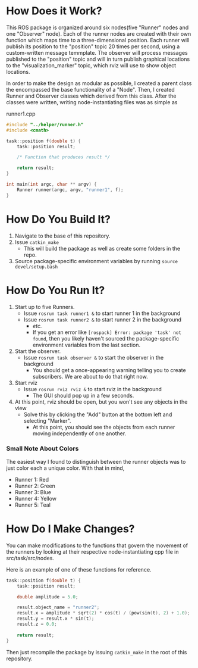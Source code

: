 # How Does it Work?

This ROS package is organized around six nodes(five "Runner" nodes and one "Observer" node).  Each of the runner nodes are created with their own function which maps time to a three-dimensional position.  Each runner will publish its position to the "position" topic 20 times per second, using a custom-written message temmplate.  The observer will process messages published to the "position" topic and will in turn publish graphical locations to the "visualization_marker" topic, which rviz will use to show object locations.

In order to make the design as modular as possible, I created a parent class the encompassed the base functionality of a "Node".  Then, I created Runner and Observer classes which derived from this class.  After the classes were written, writing node-instantiating files was as simple as


runner1.cpp
~~~c
#include "../helper/runner.h"
#include <cmath>

task::position f(double t) {
    task::position result;

    /* Function that produces result */

    return result;
}

int main(int argc, char ** argv) {
    Runner runner(argc, argv, "runner1", f);
}
~~~

# How Do You Build It?

1. Navigate to the base of this repository.
2. Issue `catkin_make`
    * This will build the package as well as create some folders in the repo.
3. Source package-specific environment variables by running `source devel/setup.bash`

# How Do You Run It?

1. Start up to five Runners.
    * Issue `rosrun task runner1 &` to start runner 1 in the background
    * Issue `rosrun task runner2 &` to start runner 2 in the background
        + *etc.*
        + If you get an error like `[rospack] Error: package 'task' not found`, then you likely haven't sourced the package-specific environment variables from the last section.
2. Start the observer.
    * Issue `rosrun task observer &` to start the observer in the background
        + You should get a once-appearing warning telling you to create subscribers.  We are about to do that right now.
3. Start rviz
    * Issue `rosrun rviz rviz &` to start rviz in the background
        + The GUI should pop up in a few seconds.
4. At this point, rviz should be open, but you won't see any objects in the view
    * Solve this by clicking the "Add" button at the bottom left and selecting "Marker".
        + At this point, you should see the objects from each runner moving independently of one another.

### Small Note About Colors

The easiest way I found to distinguish between the runner objects was to just color each a unique color.  With that in mind,

- Runner 1: Red
- Runner 2: Green
- Runner 3: Blue
- Runner 4: Yellow
- Runner 5: Teal


# How Do I Make Changes?

You can make modifications to the functions that govern the movement of the runners by looking at their respective node-instantiating cpp file in src/task/src/nodes.

Here is an example of one of these functions for reference.

~~~c
task::position f(double t) {
	task::position result;

	double amplitude = 5.0;

	result.object_name = "runner2";
	result.x = amplitude * sqrt(2) * cos(t) / (pow(sin(t), 2) + 1.0);
	result.y = result.x * sin(t);
	result.z = 0.0;
	
	return result;
}
~~~

Then just recompile the package by issuing `catkin_make` in the root of this repository.
